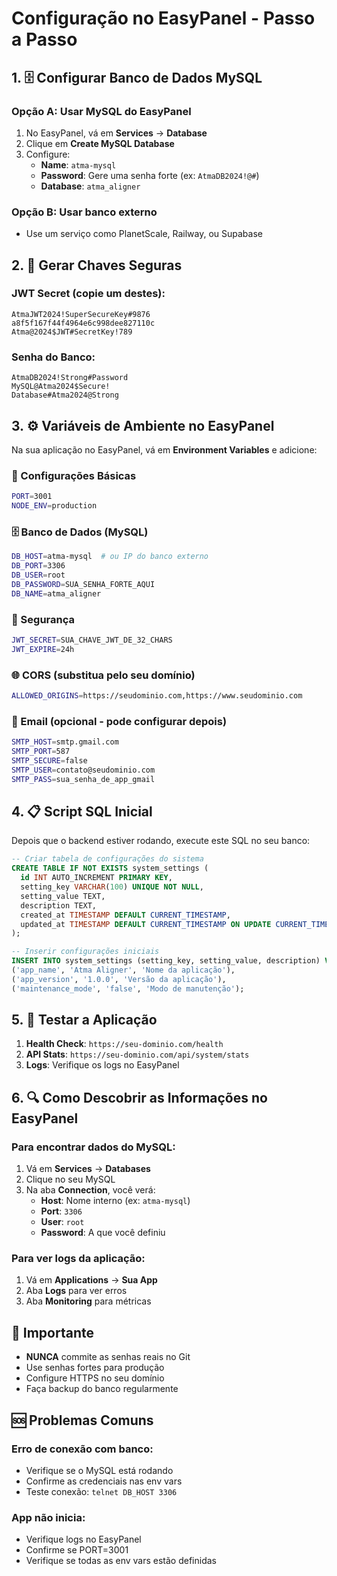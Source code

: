 # Configuração no EasyPanel - Passo a Passo

## 1. 🗄️ Configurar Banco de Dados MySQL

### Opção A: Usar MySQL do EasyPanel
1. No EasyPanel, vá em **Services** → **Database**
2. Clique em **Create MySQL Database**
3. Configure:
   - **Name**: `atma-mysql`
   - **Password**: Gere uma senha forte (ex: `AtmaDB2024!@#`)
   - **Database**: `atma_aligner`

### Opção B: Usar banco externo
- Use um serviço como PlanetScale, Railway, ou Supabase

## 2. 🔐 Gerar Chaves Seguras

### JWT Secret (copie um destes):
```
AtmaJWT2024!SuperSecureKey#9876
a8f5f167f44f4964e6c998dee827110c
Atma@2024$JWT#SecretKey!789
```

### Senha do Banco:
```
AtmaDB2024!Strong#Password
MySQL@Atma2024$Secure!
Database#Atma2024@Strong
```

## 3. ⚙️ Variáveis de Ambiente no EasyPanel

Na sua aplicação no EasyPanel, vá em **Environment Variables** e adicione:

### 🔧 Configurações Básicas
```bash
PORT=3001
NODE_ENV=production
```

### 🗄️ Banco de Dados (MySQL)
```bash
DB_HOST=atma-mysql  # ou IP do banco externo
DB_PORT=3306
DB_USER=root
DB_PASSWORD=SUA_SENHA_FORTE_AQUI
DB_NAME=atma_aligner
```

### 🔐 Segurança
```bash
JWT_SECRET=SUA_CHAVE_JWT_DE_32_CHARS
JWT_EXPIRE=24h
```

### 🌐 CORS (substitua pelo seu domínio)
```bash
ALLOWED_ORIGINS=https://seudominio.com,https://www.seudominio.com
```

### 📧 Email (opcional - pode configurar depois)
```bash
SMTP_HOST=smtp.gmail.com
SMTP_PORT=587
SMTP_SECURE=false
SMTP_USER=contato@seudominio.com
SMTP_PASS=sua_senha_de_app_gmail
```

## 4. 📋 Script SQL Inicial

Depois que o backend estiver rodando, execute este SQL no seu banco:

```sql
-- Criar tabela de configurações do sistema
CREATE TABLE IF NOT EXISTS system_settings (
  id INT AUTO_INCREMENT PRIMARY KEY,
  setting_key VARCHAR(100) UNIQUE NOT NULL,
  setting_value TEXT,
  description TEXT,
  created_at TIMESTAMP DEFAULT CURRENT_TIMESTAMP,
  updated_at TIMESTAMP DEFAULT CURRENT_TIMESTAMP ON UPDATE CURRENT_TIMESTAMP
);

-- Inserir configurações iniciais
INSERT INTO system_settings (setting_key, setting_value, description) VALUES
('app_name', 'Atma Aligner', 'Nome da aplicação'),
('app_version', '1.0.0', 'Versão da aplicação'),
('maintenance_mode', 'false', 'Modo de manutenção');
```

## 5. 🧪 Testar a Aplicação

1. **Health Check**: `https://seu-dominio.com/health`
2. **API Stats**: `https://seu-dominio.com/api/system/stats`
3. **Logs**: Verifique os logs no EasyPanel

## 6. 🔍 Como Descobrir as Informações no EasyPanel

### Para encontrar dados do MySQL:
1. Vá em **Services** → **Databases**
2. Clique no seu MySQL
3. Na aba **Connection**, você verá:
   - **Host**: Nome interno (ex: `atma-mysql`)
   - **Port**: `3306`
   - **User**: `root`
   - **Password**: A que você definiu

### Para ver logs da aplicação:
1. Vá em **Applications** → **Sua App**
2. Aba **Logs** para ver erros
3. Aba **Monitoring** para métricas

## 🚨 Importante

- **NUNCA** commite as senhas reais no Git
- Use senhas fortes para produção
- Configure HTTPS no seu domínio
- Faça backup do banco regularmente

## 🆘 Problemas Comuns

### Erro de conexão com banco:
- Verifique se o MySQL está rodando
- Confirme as credenciais nas env vars
- Teste conexão: `telnet DB_HOST 3306`

### App não inicia:
- Verifique logs no EasyPanel
- Confirme se PORT=3001
- Verifique se todas as env vars estão definidas